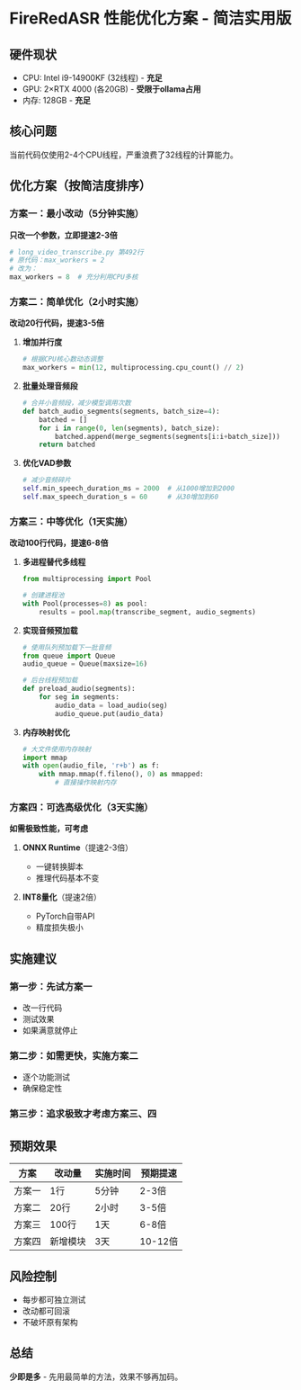 # FireRedASR 性能优化方案 - 简洁实用版

## 硬件现状
- CPU: Intel i9-14900KF (32线程) - **充足**
- GPU: 2×RTX 4000 (各20GB) - **受限于ollama占用**
- 内存: 128GB - **充足**

## 核心问题
当前代码仅使用2-4个CPU线程，严重浪费了32线程的计算能力。

## 优化方案（按简洁度排序）

### 方案一：最小改动（5分钟实施）
**只改一个参数，立即提速2-3倍**

```python
# long_video_transcribe.py 第492行
# 原代码：max_workers = 2
# 改为：
max_workers = 8  # 充分利用CPU多核
```

### 方案二：简单优化（2小时实施）
**改动20行代码，提速3-5倍**

1. **增加并行度**
   ```python
   # 根据CPU核心数动态调整
   max_workers = min(12, multiprocessing.cpu_count() // 2)
   ```

2. **批量处理音频段**
   ```python
   # 合并小音频段，减少模型调用次数
   def batch_audio_segments(segments, batch_size=4):
       batched = []
       for i in range(0, len(segments), batch_size):
           batched.append(merge_segments(segments[i:i+batch_size]))
       return batched
   ```

3. **优化VAD参数**
   ```python
   # 减少音频碎片
   self.min_speech_duration_ms = 2000  # 从1000增加到2000
   self.max_speech_duration_s = 60     # 从30增加到60
   ```

### 方案三：中等优化（1天实施）
**改动100行代码，提速6-8倍**

1. **多进程替代多线程**
   ```python
   from multiprocessing import Pool
   
   # 创建进程池
   with Pool(processes=8) as pool:
       results = pool.map(transcribe_segment, audio_segments)
   ```

2. **实现音频预加载**
   ```python
   # 使用队列预加载下一批音频
   from queue import Queue
   audio_queue = Queue(maxsize=16)
   
   # 后台线程预加载
   def preload_audio(segments):
       for seg in segments:
           audio_data = load_audio(seg)
           audio_queue.put(audio_data)
   ```

3. **内存映射优化**
   ```python
   # 大文件使用内存映射
   import mmap
   with open(audio_file, 'r+b') as f:
       with mmap.mmap(f.fileno(), 0) as mmapped:
           # 直接操作映射内存
   ```

### 方案四：可选高级优化（3天实施）
**如需极致性能，可考虑**

1. **ONNX Runtime**（提速2-3倍）
   - 一键转换脚本
   - 推理代码基本不变

2. **INT8量化**（提速2倍）
   - PyTorch自带API
   - 精度损失极小

## 实施建议

### 第一步：先试方案一
- 改一行代码
- 测试效果
- 如果满意就停止

### 第二步：如需更快，实施方案二
- 逐个功能测试
- 确保稳定性

### 第三步：追求极致才考虑方案三、四

## 预期效果

| 方案 | 改动量 | 实施时间 | 预期提速 |
|------|--------|----------|----------|
| 方案一 | 1行 | 5分钟 | 2-3倍 |
| 方案二 | 20行 | 2小时 | 3-5倍 |
| 方案三 | 100行 | 1天 | 6-8倍 |
| 方案四 | 新增模块 | 3天 | 10-12倍 |

## 风险控制
- 每步都可独立测试
- 改动都可回滚
- 不破坏原有架构

## 总结
**少即是多** - 先用最简单的方法，效果不够再加码。